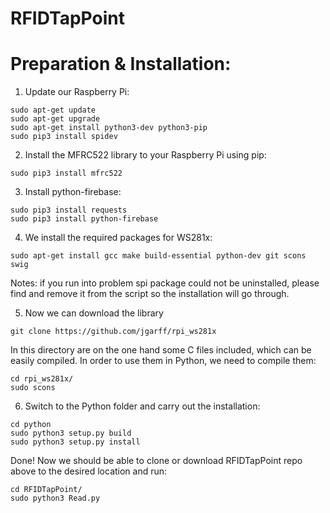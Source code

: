 # RFIDTapPoint

# Preparation & Installation:

1. Update our Raspberry Pi:
```
sudo apt-get update
sudo apt-get upgrade
sudo apt-get install python3-dev python3-pip
sudo pip3 install spidev
```
2. Install the MFRC522 library to your Raspberry Pi using pip:
```
sudo pip3 install mfrc522
```
3. Install python-firebase:
```
sudo pip3 install requests
sudo pip3 install python-firebase
```
4. We install the required packages for WS281x:
```
sudo apt-get install gcc make build-essential python-dev git scons swig
```
Notes: if you run into problem spi package could not be uninstalled, please find and remove it from the script so the installation will go through.

5. Now we can download the library
```
git clone https://github.com/jgarff/rpi_ws281x
```
In this directory are on the one hand some C files included, which can be easily compiled. In order to use them in Python, we need to compile them:
```
cd rpi_ws281x/
sudo scons
```
6. Switch to the Python folder and carry out the installation:
```
cd python
sudo python3 setup.py build
sudo python3 setup.py install
```


Done! Now we should be able to clone or download RFIDTapPoint repo above to the desired location and run:
```
cd RFIDTapPoint/
sudo python3 Read.py
```

